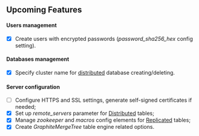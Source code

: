 ## Upcoming Features

#### Users management

- [x] Create users with encrypted passwords (_password_sha256_hex_ config setting).

#### Databases management

- [x] Specify cluster name for [distributed](https://clickhouse.yandex/docs/en/single/#distributed-ddl-queries-on-cluster-section) database creating/deleting.

#### Server configuration

- [ ] Configure HTTPS and SSL settings, generate self-signed certificates if needed;
- [x] Set up _remote_servers_ parameter for [Distributed](https://clickhouse.yandex/docs/en/single/#distributed) tables;
- [x] Manage _zookeeper_ and _macros_ config elements for [Replicated](https://clickhouse.yandex/docs/en/single/index.html#data-replication) tables;
- [x] Create _GraphiteMergeTree_ table engine related options.
